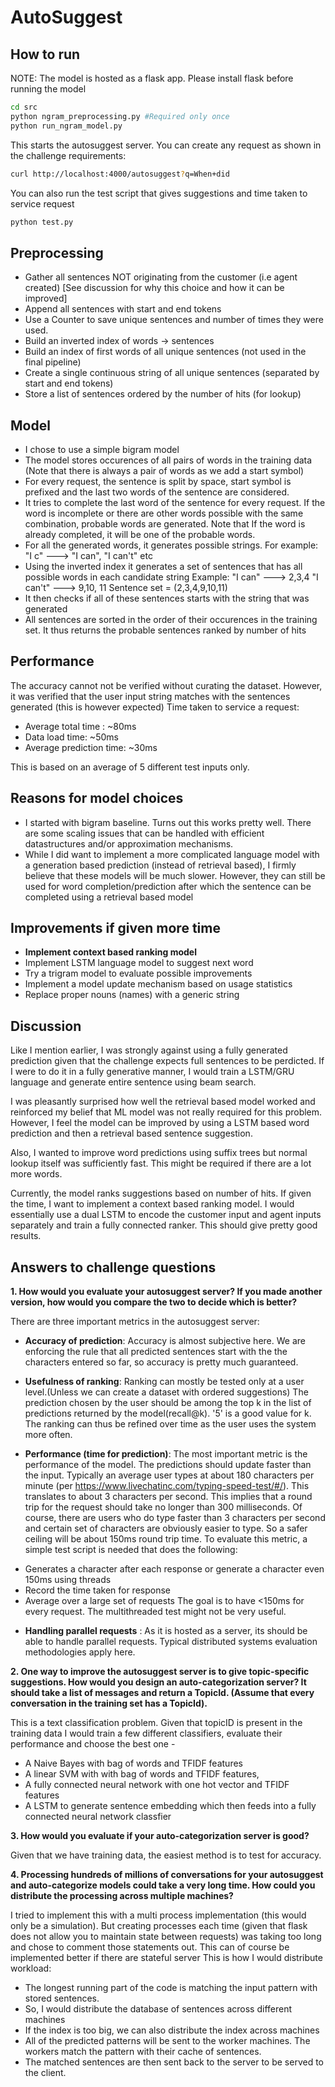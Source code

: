 # AutoSuggest

## How to run
NOTE: The model is hosted as a flask app. Please install flask before running the model
```bash
cd src
python ngram_preprocessing.py #Required only once
python run_ngram_model.py
```
This starts the autosuggest server. You can create any request as shown in the challenge requirements:
```bash
curl http://localhost:4000/autosuggest?q=When+did
```
You can also run the test script that gives suggestions and time taken to service request
```bash
python test.py
```

## Preprocessing
 * Gather all sentences NOT originating from the customer (i.e agent created) [See discussion for why this choice and how it can be improved]
 * Append all sentences with start and end tokens
 * Use a Counter to save unique sentences and number of times they were used.
 * Build an inverted index of words -> sentences
 * Build an index of first words of all unique sentences (not used in the final pipeline)
 * Create a single continuous string of all unique sentences (separated by start and end tokens)
 * Store a list of sentences ordered by the number of hits (for lookup)
 
 
## Model 
 * I chose to use a simple bigram model
 * The model stores occurences of all pairs of words in the training data (Note that there is always a pair of words as we add a start symbol)
 * For every request, the sentence is split by space, start symbol is prefixed and the last two words of the sentence are considered. 
 * It tries to complete the last word of the sentence for every request. If the word is incomplete or there are other words possible with the same combination, probable words are generated. Note that If the word is already completed, it will be one of the probable words. 
 * For all the generated words, it generates possible strings. 
   For example: "I c" ---> "I can", "I can't" etc
 * Using the inverted index it generates a set of sentences that has all possible words in each candidate string
   Example: "I can" ---> 2,3,4
            "I can't" ---> 9,10, 11
            Sentence set = (2,3,4,9,10,11)
 * It then checks if all of these sentences starts with the string that was generated
 * All sentences are sorted in the order of their occurences in the training set. It thus returns the probable sentences ranked by number of hits
            
## Performance
The accuracy cannot not be verified without curating the dataset. However, it was verified that the user input string matches with the sentences generated (this is however expected)
Time taken to service a request:
 * Average total time : ~80ms
 * Data load time: ~50ms
 * Average prediction time: ~30ms
 
This is based on an average of 5 different test inputs only.  

## Reasons for model choices
 * I started with bigram baseline. Turns out this works pretty well. There are some scaling issues that can be handled with efficient datastructures and/or approximation mechanisms.
 * While I did want to implement a more complicated language model with a generation based prediction (instead of retrieval based), I firmly believe that these models will be much slower. However, they can still be used for word completion/prediction after which the sentence can be completed using a retrieval based model
 
## Improvements if given more time

 * **Implement context based ranking model**
 * Implement LSTM language model to suggest next word
 * Try a trigram model to evaluate possible improvements
 * Implement a model update mechanism based on usage statistics
 * Replace proper nouns (names) with a generic string

## Discussion
Like I mention earlier, I was strongly against using a fully generated prediction given that the challenge expects full sentences to be perdicted. If I were to do it in a fully generative manner, I would train a LSTM/GRU language and generate entire sentence using beam search. 

I was pleasantly surprised how well the retrieval based model worked and reinforced my belief that ML model was not really required for this problem. However, I feel the model can be improved by using a  LSTM based word prediction and then a retrieval based sentence suggestion. 

Also, I wanted to improve word predictions using suffix trees but normal lookup itself was sufficiently fast. This might be required if there are a lot more words. 

Currently, the model ranks suggestions based on number of hits. If given the time, I want to implement a context based ranking model. I would essentially use a dual LSTM to encode the customer input and agent inputs separately and train a fully connected ranker. This should give pretty good results. 

## Answers to challenge questions
**1. How would you evaluate your autosuggest server? If you made another version, how would you compare the two to decide which is better?**

   There are three important metrics in the autosuggest server:

   * **Accuracy of prediction**:  Accuracy is almost subjective here. We are enforcing the rule that all predicted sentences start with the the characters entered so far, so accuracy is pretty much guaranteed.
 
   * **Usefulness of ranking**:   Ranking can mostly be tested only at a user level.(Unless we can create a dataset with ordered suggestions) The prediction chosen by the user should be among the top k in the list of predictions returned by the model(recall@k). '5' is a good value for k. The ranking can thus be refined over time as the user uses the system more often.
 
   * **Performance (time for prediction)**: The most important metric is the performance of the model. The predictions should update faster than the input. Typically an average user types at about 180 characters per minute (per https://www.livechatinc.com/typing-speed-test/#/). This translates to about 3 characters per second. This implies that a round trip for the request should take no longer than 300 milliseconds. Of course, there are users who do type faster than 3 characters per second and certain set of characters are obviously easier to type. So a safer ceiling will be about 150ms round trip time. 
  To evaluate this metric, a simple test script is needed that does the following:  
   - Generates a character after each response or generate a character even 150ms using threads
   - Record the time taken for response
   - Average over a large set of requests
   The goal is to have <150ms for every request. The multithreaded test might not be very useful.
   
   * **Handling parallel requests** : As it is hosted as  a server, its should be able to handle parallel requests. Typical distributed systems evaluation methodologies apply here.
  

**2. One way to improve the autosuggest server is to give topic-specific suggestions. How would you design an auto-categorization server? It should take a list of messages and return a TopicId. (Assume that every conversation in the training set has a TopicId).**

This is a text classification problem. Given that topicID is present in the training data I would train a few different classifiers, evaluate their performance and choose the best one - 
 * A Naive Bayes with bag of words and TFIDF features 
 * A linear SVM with with bag of words and TFIDF features, 
 * A fully connected neural network with one hot vector and TFIDF features 
 * A LSTM to generate sentence embedding which then feeds into a fully connected neural network classfier  

**3. How would you evaluate if your auto-categorization server is good?**

Given that we have training data, the easiest method is to test for accuracy. 

**4. Processing hundreds of millions of conversations for your autosuggest and auto-categorize models could take a very long time. How could you distribute the processing across multiple machines?**

I tried to implement this with a multi process implementation (this would only be a simulation). But creating processes each time (given that flask does not allow you to maintain state between requests) was taking too long and chose to comment those statements out. This can of course be implemented better if there are stateful server
This is how I would distribute workload: 
 * The longest running part of the code is matching the input pattern with stored sentences. 
 * So, I would distribute the database of sentences across different machines
 * If the index is too big, we can also distribute the index across machines
 * All of the predicted patterns will be sent to the worker machines. The workers match the pattern with their cache of sentences.
 * The matched sentences are then sent back to the server to be served to the client. 
